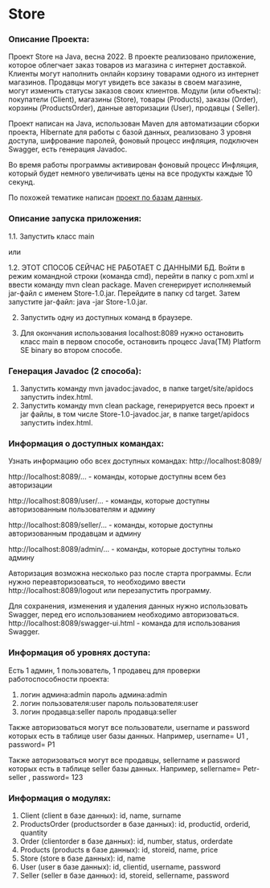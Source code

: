 # Store

### Описание Проекта:
Проект Store на Java, весна 2022.
В проекте реализовано приложение, которое облегчает заказ товаров из магазина с интернет доставкой.
Клиенты могут наполнить онлайн корзину товарами одного из интернет магазинов. Продавцы могут увидеть все заказы в
своем магазине, могут изменить статусы заказов своих клиентов. Модули (или объекты): покупатели (Client),
магазины (Store), товары (Products), заказы (Order), корзины (ProductsOrder), данные авторизации (User), продавцы (
Seller).

Проект написан на Java, использован Maven для автоматизации сборки проекта, Hibernate для работы с базой данных,
реализовано 3 уровня доступа, шифрование паролей, фоновый процесс инфляция, подключен Swagger, есть генерация Javadoc.

Во время работы программы активирован фоновый процесс Инфляция, который будет немного увеличивать цены на все продукты
каждые 10 секунд.

По похожей тематике написан [проект по базам данных](https://github.com/Tanitum/Database_project_2023).

### Описание запуска приложения:
1.1. Запустить класс main

или

1.2. ЭТОТ СПОСОБ СЕЙЧАС НЕ РАБОТАЕТ С ДАННЫМИ БД. Войти в режим командной строки (команда cmd), перейти в папку с
pom.xml и ввести команду mvn clean package.
Maven cгенерирует исполняемый jar-файл с именем Store-1.0.jar.
Перейдите в папку cd target.
Затем запустите jar-файл: java -jar Store-1.0.jar.

2. Запустить одну из доступных команд в браузере.

3. Для окончания использования localhost:8089 нужно остановить класс main в первом способе, остановить процесс Java(TM)
   Platform SE binary во втором способе.

### Генерация Javadoc (2 способа):

1) Запустить команду mvn javadoc:javadoc, в папке target/site/apidocs запустить index.html.
2) Запустить команду mvn clean package, генерируется весь проект и jar файлы, в том числе Store-1.0-javadoc.jar, в папке
   target/apidocs запустить index.html.

### Информация о доступных командах:
Узнать информацию обо всех доступных командах: http://localhost:8089/

http://localhost:8089/... - команды, которые доступны всем без авторизации

http://localhost:8089/user/... - команды, которые доступны авторизованным пользователям и админу

http://localhost:8089/seller/... - команды, которые доступны авторизованным продавцам и админу

http://localhost:8089/admin/... - команды, которые доступны только админу

Авторизация возможна несколько раз после старта программы.
Если нужно переавторизоваться, то необходимо ввести http://localhost:8089/logout или перезапустить программу.

Для сохранения, изменения и удаления данных нужно использовать Swagger, перед его использованием необходимо
авторизоваться. http://localhost:8089/swagger-ui.html - команда для использования Swagger.

### Информация об уровнях доступа:
Есть 1 админ, 1 пользователь, 1 продавец для проверки работоспособности проекта:

1) логин админа:admin пароль админа:admin
2) логин пользователя:user пароль пользователя:user
3) логин продавца:seller пароль продавца:seller

Также авторизоваться могут все пользователи, username и password которых есть в таблице user базы данных. Например,
username= U1 , password= P1

Также авторизоваться могут все продавцы, sellername и password которых есть в таблице seller базы данных. Например,
sellername= Petr-seller , password= 123

### Информация о модулях:

1) Client (client в базе данных): id, name, surname
2) ProductsOrder (productsorder в базе данных): id, productid, orderid, quantity
3) Order (clientorder в базе данных): id, number, status, orderdate
4) Products (products в базе данных): id, storeid, name, price
5) Store (store в базе данных): id, name
6) User (user в базе данных): id, clientid, username, password
7) Seller (seller в базе данных): id, storeid, sellername, password
